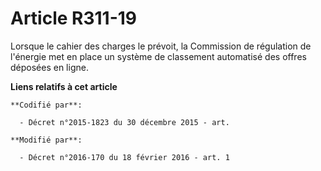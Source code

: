 # Article R311-19

Lorsque le cahier des charges le prévoit, la Commission de régulation de l'énergie met en place un système de classement
automatisé des offres déposées en ligne.

**Liens relatifs à cet article**

	**Codifié par**:

	  - Décret n°2015-1823 du 30 décembre 2015 - art.

	**Modifié par**:

	  - Décret n°2016-170 du 18 février 2016 - art. 1

